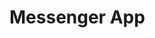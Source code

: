 # Messenger App

<div style="position: relative; display: inline-block;">
    <img src="imgs/WhatsApp Image 2024-09-22 at 10.28.32_7143766c.jpg" alt="Login Page" width="230" style="position: absolute; z-index: 4; margin-left: 60px;">
    <img src="imgs/WhatsApp Image 2024-09-22 at 10.28.32_87075f94.jpg" alt="Sign Up Page" width="230" style="position: absolute; z-index: 4; margin-left: 60px;">
    <img src="imgs/WhatsApp Image 2024-09-22 at 10.28.32_c8e13565.jpg" alt="Contacts Page" width="230" style="position: absolute; z-index: 1; margin-left: 0;">
    <img src="imgs/WhatsApp Image 2024-09-22 at 10.28.33_1f123d0c.jpg" alt="Setting Page" width="230" style="position: absolute; z-index: 2; margin-left: 20px;">
    <img src="imgs/WhatsApp Image 2024-09-22 at 10.28.33_2f4b5865.jpg" alt="Chat Screen Page" width="230" style="position: absolute; z-index: 3; margin-left: 40px;">
    <img src="imgs/WhatsApp Image 2024-09-22 at 11.08.56_6279fe2e.jpg" alt="Attachments" width="230" style="position: absolute; z-index: 4; margin-left: 60px;">
</div>
